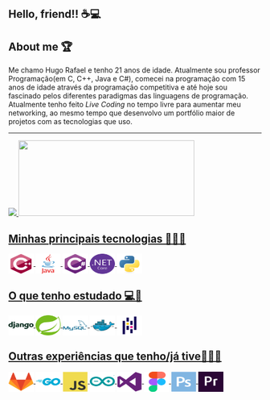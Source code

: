 ## Hello, friend!! ☕💻

## About me 🏆
 
 Me chamo Hugo Rafael e tenho 21 anos de idade. Atualmente sou professor Programação(em C, C++, Java e C#), comecei na programação com 15 anos de idade através da programação competitiva e até hoje sou fascinado pelos diferentes paradigmas das linguagens de programação. Atualmente tenho feito *Live Coding* no tempo livre para aumentar meu networking, ao mesmo tempo que desenvolvo um portfólio maior de projetos com as tecnologias que uso. 
 
 <hr>
 
 <div style="align = center" >
  <a href="https://github.com/hgrafa">
  <img height="150em" src="https://github-readme-stats.vercel.app/api?username=hgrafa&show_icons=true&theme=radical&include_all_commits=true&count_private=true&hide=stars,contribs"/>
  <img height="150em" width="350em" src="https://github-readme-stats.vercel.app/api/top-langs/?username=hgrafa&layout=compact&langs_count=7&theme=radical"/>
</div>

## Minhas principais tecnologias 🧑‍💻🚀
 
 <div style="display: inline_block align = center">
  <img align="center" alt="Hugo-Cplusplus" height="40" width="50" src="https://raw.githubusercontent.com/devicons/devicon/master/icons/cplusplus/cplusplus-original.svg">
   <img align="center" alt="Hugo-Java" height="40" width="50" src="https://raw.githubusercontent.com/devicons/devicon/master/icons/java/java-original-wordmark.svg">
  <img align="center" alt="Hugo-C#" height="40" width="50" src="https://raw.githubusercontent.com/devicons/devicon/master/icons/csharp/csharp-original.svg">
  <img align="center" alt="Hugo-dotnet" height="40" width="50" src="https://raw.githubusercontent.com/devicons/devicon/master/icons/dotnetcore/dotnetcore-original.svg">
  <img align="center" alt="Hugo-Python" height="40" width="50" src="https://raw.githubusercontent.com/devicons/devicon/master/icons/python/python-original.svg">
</div>
 
 ## O que tenho estudado 💻📝
 
 <img align="center" alt="Hugo-Django" height="40" width="50" src="https://raw.githubusercontent.com/devicons/devicon/master/icons/django/django-plain-wordmark.svg">
 <img align="center" alt="Hugo-Spring" height="40" width="50" src="https://raw.githubusercontent.com/devicons/devicon/master/icons/spring/spring-original.svg">
 <img align="center" alt="Hugo-SQL" height="40" width="50" src="https://raw.githubusercontent.com/devicons/devicon/master/icons/mysql/mysql-plain-wordmark.svg">
 <img align="center" alt="Hugo-Docker" height="40" width="50" src="https://raw.githubusercontent.com/devicons/devicon/master/icons/docker/docker-original.svg">
 <img align="center" alt="Hugo-Docker" height="40" width="50" src="https://raw.githubusercontent.com/devicons/devicon/master/icons/pandas/pandas-original.svg">
 
## Outras experiências que tenho/já tive🧑‍💻🧪
 
<div style="display: inline_block align = center">
  <img align="center" alt="Hugo-SQL" height="40" width="50" src="https://raw.githubusercontent.com/devicons/devicon/master/icons/gitlab/gitlab-original.svg">
  <img align="center" alt="Hugo-GoLang" height="40" width="50" src="https://raw.githubusercontent.com/devicons/devicon/master/icons/go/go-original-wordmark.svg">
  <img align="center" alt="Hugo-JS" height="40" width="50" src="https://raw.githubusercontent.com/devicons/devicon/master/icons/javascript/javascript-original.svg">
  <img align="center" alt="Hugo-Arduino" height="40" width="50" src="https://raw.githubusercontent.com/devicons/devicon/master/icons/arduino/arduino-original.svg">
  <img align="center" alt="Hugo-VS" height="40" width="50" src="https://raw.githubusercontent.com/devicons/devicon/master/icons/visualstudio/visualstudio-plain.svg">
  <img align="center" alt="Hugo-Figma" height="40" width="50" src="https://raw.githubusercontent.com/devicons/devicon/master/icons/figma/figma-original.svg">
  <img align="center" alt="Hugo-PS" height="40" width="50" src="https://raw.githubusercontent.com/devicons/devicon/master/icons/photoshop/photoshop-plain.svg">
  <img align="center" alt="Hugo-Premiere" height="40" width="50" src="https://raw.githubusercontent.com/devicons/devicon/master/icons/premierepro/premierepro-plain.svg">
</div>
 
 ##
